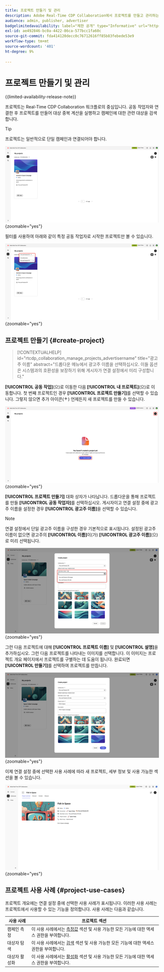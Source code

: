 ```yaml
---
title: 프로젝트 만들기 및 관리
description: Adobe Real-Time CDP Collaboration에서 프로젝트를 만들고 관리하는 방법 알아보기
audience: admin, publisher, advertiser
badgelimitedavailability: label="제한 공개" type="Informative" url="https://helpx.adobe.com/kr/legal/product-descriptions/real-time-customer-data-platform-collaboration.html newtab=true"
exl-id: ae492846-bc0a-4422-86ca-577bcc1fa60c
source-git-commit: fda414120decc0c76712616ff85b83febede53e9
workflow-type: tm+mt
source-wordcount: '401'
ht-degree: 9%

---
```


# 프로젝트 만들기 및 관리

{{limited-availability-release-note}}

프로젝트는 Real-Time CDP Collaboration 워크플로의 중심입니다. 공동 작업자와 연결한 후 프로젝트를 만들어 대상 중복 계산을 실행하고 캠페인에 대한 관련 대상을 검색합니다.

>[!TIP]
>
>프로젝트는 일반적으로 단일 캠페인과 연결되어야 합니다.

![모든 현재 프로젝트를 표시하는 공동 작업 대시보드입니다.](/help/assets/collaborate/manage-view-projects/projects-overview-page.png){zoomable="yes"}

필터를 사용하여 아래와 같이 특정 공동 작업자로 시작한 프로젝트만 볼 수 있습니다.

![단일 공동 작업자가 있는 프로젝트의 필터링된 보기입니다.](/help/assets/collaborate/manage-view-projects/filtered-project-view.png){zoomable="yes"}

## 프로젝트 만들기 {#create-project}

>[!CONTEXTUALHELP]
>id="rtcdp_collaboration_manage_projects_advertisername"
>title="광고주 이름"
>abstract="드롭다운 메뉴에서 광고주 이름을 선택하십시오. 이들 옵션은 시스템과의 호환성을 보장하기 위해 게시자가 연결 설정에서 미리 구성합니다."

**[!UICONTROL 공동 작업]**(으)로 이동한 다음 **[!UICONTROL 내 프로젝트]**(으)로 이동합니다. 첫 번째 프로젝트인 경우 **[!UICONTROL 프로젝트 만들기]**&#x200B;를 선택할 수 있습니다. 그렇지 않으면 추가 아이콘(![추가 아이콘)을 선택할 수 있습니다.](/help/assets/icons/plus.png)) 언제든지 새 프로젝트를 만들 수 있습니다.

![더하기 기호를 선택하거나 프로젝트를 만들어 새 프로젝트를 설정합니다.](/help/assets/collaborate/manage-view-projects/create-project.png){zoomable="yes"}

**[!UICONTROL 프로젝트 만들기]** 대화 상자가 나타납니다. 드롭다운을 통해 프로젝트를 만들 **[!UICONTROL 공동 작업자]**&#x200B;를 선택하십시오. 게시자이고 연결 설정 중에 광고주 이름을 설정한 경우 **[!UICONTROL 광고주 이름]**&#x200B;을 선택할 수 있습니다.

>[!NOTE]
>
> 연결 설정에서 단일 광고주 이름을 구성한 경우 기본적으로 표시됩니다. 설정된 광고주 이름이 없으면 광고주의 **[!UICONTROL 이름]**&#x200B;이(가) **[!UICONTROL 광고주 이름]**(으)로 미리 선택됩니다.

![공동 작업자가 선택되고 광고주 이름이 강조 표시된 프로젝트 만들기 대화 상자.](/help/assets/collaborate/manage-view-projects/create-project-advertiser-names.png){zoomable="yes"}

그런 다음 프로젝트에 대해 **[!UICONTROL 프로젝트 이름]** 및 **[!UICONTROL 설명]**&#x200B;을 추가하십시오. 그런 다음 프로젝트를 나타내는 이미지를 선택합니다. 이 이미지는 프로젝트 개요 페이지에서 프로젝트를 구별하는 데 도움이 됩니다. 완료되면 **[!UICONTROL 만들기]**&#x200B;를 선택하여 프로젝트를 만듭니다.

![새 프로젝트를 설정하는 데 필요한 옵션](/help/assets/collaborate/manage-view-projects/create-project-required-info.png){zoomable="yes"}

이제 연결 설정 중에 선택한 사용 사례에 따라 새 프로젝트, 세부 정보 및 사용 가능한 섹션을 볼 수 있습니다.

![프로젝트 개요 작업 영역입니다.](/help/assets/collaborate/manage-view-projects/project-overview.png){zoomable="yes"}

## 프로젝트 사용 사례 {#project-use-cases}

프로젝트 개요에는 연결 설정 중에 선택한 사용 사례가 표시됩니다. 이러한 사용 사례는 프로젝트에서 사용할 수 있는 기능을 정의합니다. 사용 사례는 다음과 같습니다.

| 사용 사례 | 프로젝트 섹션 |
| --- | --- |
| 캠페인 측정 | 이 사용 사례에서는 [측정값](/help/guide/collaborate/measure.md) 섹션 및 사용 가능한 모든 기능에 대한 액세스 권한을 부여합니다. |
| 대상자 탐색 | 이 사용 사례에서는 [검색](/help/guide/collaborate/discover.md) 섹션 및 사용 가능한 모든 기능에 대한 액세스 권한을 부여합니다. |
| 대상자 활성화 | 이 사용 사례에서는 [활성화](/help/guide/collaborate/activate.md) 섹션 및 사용 가능한 모든 기능에 대한 액세스 권한을 부여합니다. |
